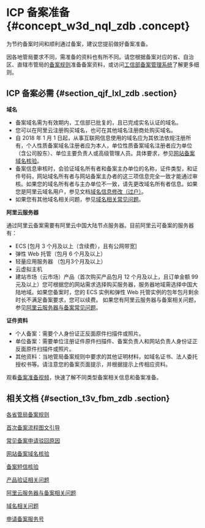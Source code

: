 # ICP 备案准备 {#concept_w3d_nql_zdb .concept}

为节约备案时间和顺利通过备案，建议您提前做好备案准备。

因各地管局要求不同，需准备的资料也有所不同。请您根据备案对应的省、自治区、直辖市管局的[备案规则](https://beian.aliyun.com/?spm=a2c4g.750001.765261.5.GoB9kU#MapDataContainer)准备备案资料，或访问[工信部备案管理系统](http://www.miitbeian.gov.cn)了解更多细则。

## ICP 备案必需 {#section_qjf_lxl_zdb .section}

**域名**

-   备案域名需为有效期内，工信部已批复的，且已完成实名认证的域名。
-   您可以在阿里云注册购买域名，也可在其他域名注册商处购买域名。
-   自 2018 年 1 月 1 日起，从事互联网信息使用的域名应为其依法依规注册所有，个人性质备案域名注册者应为本人，单位性质备案域名注册者应为单位（含公司股东）、单位主要负责人或高级管理人员。具体要求，参见[网站备案域名核验](../../../../cn.zh-CN/常见问题/网站备案域名核验.md#)。
-   备案信息审核时，会验证域名所有者和备案主办单位的名称，证件类型，和证件号码，网站域名所有者与网站备案主办者的这三项信息完全一致才能通过审核。如果您的域名所有者与主办单位不一致，请先更改域名所有者信息。如果您是阿里云域名用户，参见文档[域名信息修改（过户）](https://help.aliyun.com/document_detail/35854.html)。
-   如果您有其他域名相关问题，参见[域名相关常见问题](../../../../cn.zh-CN/常见问题/域名.md#)。

**阿里云服务器**

通过阿里云备案需要有阿里云中国大陆节点服务器。目前阿里云可备案的服务器有：

-   ECS \[包月 3 个月及以上（含续费），且有公网带宽\]
-   弹性 Web 托管（包月 6 个月及以上）
-   轻量应用服务器 （包月3个月及以上）
-   云虚拟主机
-   建站市场（云市场）产品（首次购买产品包月 12 个月及以上，且订单金额 99 元及以上）您可根据您的网站需求选择购买服务器，服务器地域需选择中国大陆地域。如果您备案时，您的 ECS 实例和弹性 Web 托管实例的包年包月剩余时长不满足备案要求，您可以续费。 如果您有阿里云服务器与备案相关问题，参见[阿里云服务器与备案常见问题](../../../../cn.zh-CN/常见问题/阿里云服务器与备案.md#)。

**证件资料**

-   个人备案：需要个人身份证正反面原件扫描件或照片。
-   单位备案：需要单位注册证件原件扫描件、备案负责人和网站负责人身份证正反面原件扫描件或照片。
-   其他资料：当地管局备案规则中要求的其他证明材料，如域名证书、法人委托授权书等。请注意您的备案页面提示，并根据提示上传相应资料。

观看[备案准备视频](https://cloud.video.taobao.com/play/u/2732278247/p/1/e/6/t/1/50123538821.mp4)，快速了解不同类型备案相关信息和备案准备。

## 相关文档 {#section_t3v_fbm_zdb .section}

[各省管局备案规则](../../../../cn.zh-CN/管局规则/各地区管局备案规则.md#)

[首次备案流程图文引导](../../../../cn.zh-CN/备案流程/首次备案流程图文引导.md#)

[常见备案申请驳回原因](../../../../cn.zh-CN/常见问题/常见备案申请驳回原因.md#)

[网站备案域名核验](../../../../cn.zh-CN/常见问题/网站备案域名核验.md#)

[备案短信核验](../../../../cn.zh-CN/备案流程/备案短信核验.md#)

[产品验证相关问题](../../../../cn.zh-CN/常见问题/产品验证.md#)

[阿里云服务器与备案相关问题](../../../../cn.zh-CN/常见问题/阿里云服务器与备案.md#)

[域名相关问题](../../../../cn.zh-CN/常见问题/域名.md#)

[申请备案服务号](../../../../cn.zh-CN/备案流程/申请备案服务号.md#)

